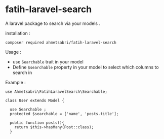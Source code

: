 # fatih-laravel-search
A laravel package to search via your models .

installation : 

`composer required ahmetsabri/fatih-laravel-search`

Usage :

- use `Searchable` trait in your model
- Define `$searchable` property in your model to select which columns to search in

Example :

```  
use Ahmetsabri\FatihLaravelSearch\Searchable;

class User extends Model {

  use Searchable ;
  protected $searchable = ['name', 'posts.title'];
  
  public function posts(){
    return $this->hasMany(Post::class);
  }
